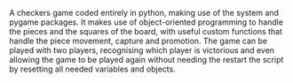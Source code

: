 A checkers game coded entirely in python, making use of the system and pygame packages. It makes use of object-oriented programming to handle the pieces and the squares of the board, with useful custom functions that handle the piece movement, capture and promotion.
The game can be played with two players, recognising which player is victorious and even allowing the game to be played again without needing the restart the script by resetting all needed variables and objects.
